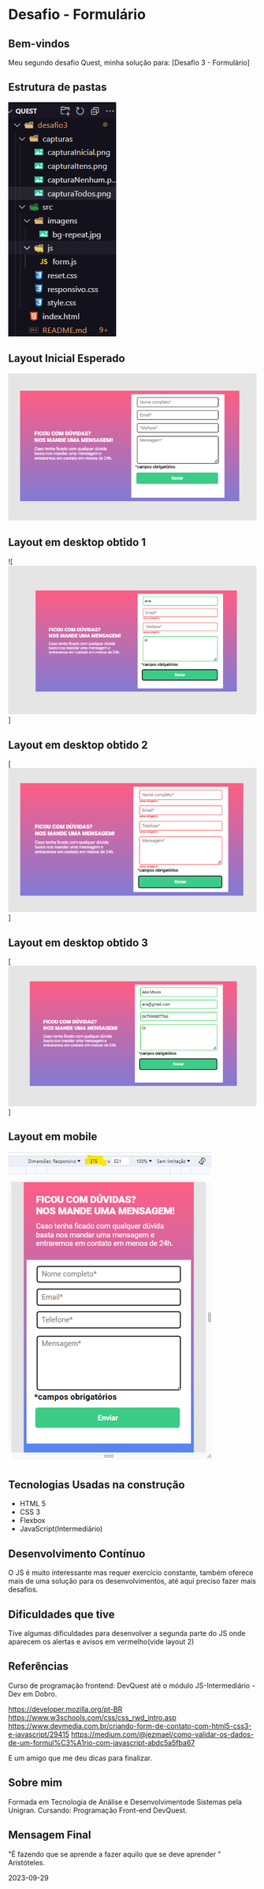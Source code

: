 # Desafio - Formulário

## Bem-vindos

Meu segundo desafio Quest, minha solução para: [Desafio 3 - Formulário]

## Estrutura de pastas

<img src="./capturas/estrutura-de-pastas.png" alt="Estrutura de Pastas">

## Layout Inicial Esperado

<img src="./capturas/captura-inicial.png" alt="design em desktop">

## Layout em desktop obtido 1

![<img src="./capturas/capturaItens.png" alt="design em desktop">]

## Layout em desktop obtido 2

[<img src="./capturas/capturaNenhum.png" alt="design em desktop">]

## Layout em desktop obtido 3

[<img src="./capturas/capturaTodos.png" alt="design em desktop">]

## Layout em mobile

<img src="./capturas/captura-mobile.png" alt="design em mobile">

## Tecnologias Usadas na construção

- HTML 5
- CSS 3
- Flexbox
- JavaScript(Intermediário)

## Desenvolvimento Contínuo

O JS é muito interessante mas requer exercício constante, também oferece mais de uma solução para os desenvolvimentos, até aqui preciso fazer mais desafios.

## Dificuldades que tive

Tive algumas dificuldades para desenvolver a segunda parte do JS onde aparecem os alertas e avisos em vermelho(vide layout 2)

## Referências

Curso de programação frontend: DevQuest até o módulo JS-Intermediário  - Dev em Dobro.

<https://developer.mozilla.org/pt-BR>
<https://www.w3schools.com/css/css_rwd_intro.asp>
<https://www.devmedia.com.br/criando-form-de-contato-com-html5-css3-e-javascript/29415>
<https://medium.com/@jezmael/como-validar-os-dados-de-um-formul%C3%A1rio-com-javascript-abdc5a5fba67>

E um amigo que me deu dicas para finalizar.

## Sobre mim

Formada em Tecnologia de Análise e Desenvolvimentode Sistemas pela Unigran.
Cursando: Programação Front-end DevQuest.

## Mensagem Final

"É fazendo que se aprende a fazer aquilo que se deve aprender " Aristóteles.

2023-09-29
